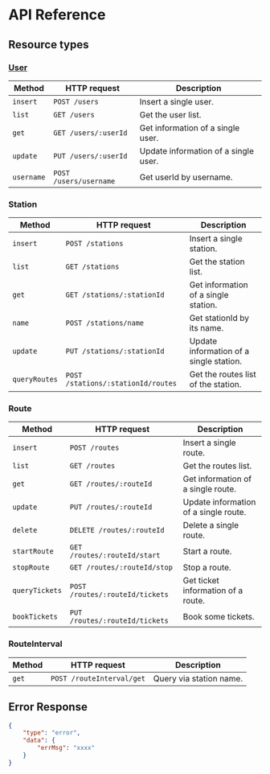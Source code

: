 # API Reference

## Resource types

### [User](User.md)

Method|HTTP request|Description
--|--|--
`insert`|`POST /users`| Insert a single user.
`list`|`GET /users`| Get the user list.
`get`|`GET /users/:userId`| Get information of a single user.
`update`|`PUT /users/:userId`| Update information of a single user.
`username`|`POST /users/username`| Get userId by username.

### Station

Method|HTTP request|Description
--|--|--
`insert`|`POST /stations`| Insert a single station.
`list`|`GET /stations`| Get the station list.
`get`|`GET /stations/:stationId`| Get information of a single station.
`name`|`POST /stations/name`| Get stationId by its name.
`update`|`PUT /stations/:stationId`| Update information of a single station.
`queryRoutes`|`POST /stations/:stationId/routes`| Get the routes list of the station.

### Route

Method|HTTP request|Description
--|--|--
`insert`|`POST /routes`| Insert a single route.
`list`|`GET /routes`| Get the routes list.
`get`|`GET /routes/:routeId`| Get information of a single route.
`update`|`PUT /routes/:routeId`| Update information of a single route.
`delete`|`DELETE /routes/:routeId`| Delete a single route.
`startRoute`|`GET /routes/:routeId/start`| Start a route.
`stopRoute`|`GET /routes/:routeId/stop`| Stop a route.
`queryTickets`|`POST /routes/:routeId/tickets`| Get ticket information of a route.
`bookTickets`|`PUT /routes/:routeId/tickets`| Book some tickets.

### RouteInterval

Method|HTTP request|Description
--|--|--
`get`|`POST /routeInterval/get`| Query via station name.

## Error Response

```json
{
    "type": "error",
    "data": {
        "errMsg": "xxxx"
    }
}
```
